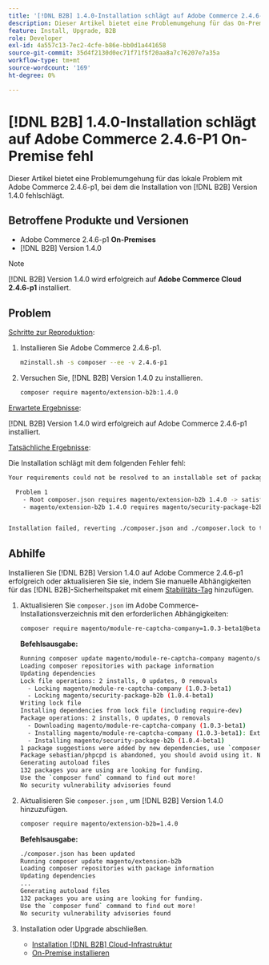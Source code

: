 ```yaml
---
title: '[!DNL B2B] 1.4.0-Installation schlägt auf Adobe Commerce 2.4.6-P1 On-Premise fehl'
description: Dieser Artikel bietet eine Problemumgehung für das On-Premise-Problem von Adobe Commerce 2.4.6-p1, bei dem die Installation  [!DNL B2B] Version 1.4.0 fehlschlägt.
feature: Install, Upgrade, B2B
role: Developer
exl-id: 4a557c13-7ec2-4cfe-b86e-bb0d1a441658
source-git-commit: 35d4f2130d0ec71f71f5f20aa8a7c76207e7a35a
workflow-type: tm+mt
source-wordcount: '169'
ht-degree: 0%

---
```


# [!DNL B2B] 1.4.0-Installation schlägt auf Adobe Commerce 2.4.6-P1 On-Premise fehl

Dieser Artikel bietet eine Problemumgehung für das lokale Problem mit Adobe Commerce 2.4.6-p1, bei dem die Installation von [!DNL B2B] Version 1.4.0 fehlschlägt.

## Betroffene Produkte und Versionen

* Adobe Commerce 2.4.6-p1 **On-Premises**
* [!DNL B2B] Version 1.4.0

>[!NOTE]
>
>[!DNL B2B] Version 1.4.0 wird erfolgreich auf **Adobe Commerce Cloud 2.4.6-p1** installiert.

## Problem

<u>Schritte zur Reproduktion</u>:

1. Installieren Sie Adobe Commerce 2.4.6-p1.

   ```bash
   m2install.sh -s composer --ee -v 2.4.6-p1
   ```

1. Versuchen Sie, [!DNL B2B] Version 1.4.0 zu installieren.

   ```bash
   composer require magento/extension-b2b:1.4.0
   ```

<u>Erwartete Ergebnisse</u>:

[!DNL B2B] Version 1.4.0 wird erfolgreich auf Adobe Commerce 2.4.6-p1 installiert.

<u>Tatsächliche Ergebnisse</u>:

Die Installation schlägt mit dem folgenden Fehler fehl:

```bash
Your requirements could not be resolved to an installable set of packages.

  Problem 1
    - Root composer.json requires magento/extension-b2b 1.4.0 -> satisfiable by magento/extension-b2b[1.4.0].
    - magento/extension-b2b 1.4.0 requires magento/security-package-b2b 1.0.4-beta1 -> found magento/security-package-b2b[1.0.4-beta1] but it does not match your minimum-stability.


Installation failed, reverting ./composer.json and ./composer.lock to their original content.
```

## Abhilfe

Installieren Sie [!DNL B2B] Version 1.4.0 auf Adobe Commerce 2.4.6-p1 erfolgreich oder aktualisieren Sie sie, indem Sie manuelle Abhängigkeiten für das [!DNL B2B]-Sicherheitspaket mit einem [Stabilitäts-Tag](https://getcomposer.org/doc/04-schema.md#package-links) hinzufügen.

1. Aktualisieren Sie `composer.json` im Adobe Commerce-Installationsverzeichnis mit den erforderlichen Abhängigkeiten:

   ```bash
   composer require magento/module-re-captcha-company=1.0.3-beta1@beta magento/security-package-b2b=1.0.4-beta1@beta
   ```

   **Befehlsausgabe:**

   ```bash
   Running composer update magento/module-re-captcha-company magento/security-package-b2b
   Loading composer repositories with package information
   Updating dependencies
   Lock file operations: 2 installs, 0 updates, 0 removals
     - Locking magento/module-re-captcha-company (1.0.3-beta1)
     - Locking magento/security-package-b2b (1.0.4-beta1)
   Writing lock file
   Installing dependencies from lock file (including require-dev)
   Package operations: 2 installs, 0 updates, 0 removals
     - Downloading magento/module-re-captcha-company (1.0.3-beta1)
     - Installing magento/module-re-captcha-company (1.0.3-beta1): Extracting archive
     - Installing magento/security-package-b2b (1.0.4-beta1)
   1 package suggestions were added by new dependencies, use `composer suggest` to see details.
   Package sebastian/phpcpd is abandoned, you should avoid using it. No replacement was suggested.
   Generating autoload files
   132 packages you are using are looking for funding.
   Use the `composer fund` command to find out more!
   No security vulnerability advisories found
   ```

1. Aktualisieren Sie `composer.json` , um [!DNL B2B] Version 1.4.0 hinzuzufügen.

   ```bash
   composer require magento/extension-b2b=1.4.0
   ```

   **Befehlsausgabe:**

   ```bash
   ./composer.json has been updated
   Running composer update magento/extension-b2b
   Loading composer repositories with package information
   Updating dependencies
   ...
   Generating autoload files
   132 packages you are using are looking for funding.
   Use the `composer fund` command to find out more!
   No security vulnerability advisories found
   ```

1. Installation oder Upgrade abschließen.

   * [Installation  [!DNL B2B]  Cloud-Infrastruktur](https://experienceleague.adobe.com/docs/commerce-cloud-service/user-guide/configure-store/b2b-module.html?lang=de)
   * [On-Premise installieren](https://experienceleague.adobe.com/docs/commerce-admin/b2b/install.html?lang=de)
